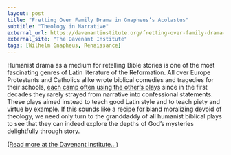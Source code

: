 ```yaml
---
layout: post
title: "Fretting Over Family Drama in Gnapheus’s Acolastus"
subtitle: "Theology in Narrative"
external_url: https://davenantinstitute.org/fretting-over-family-drama-in-gnapheuss-acolastus/
external_site: "The Davenant Institute"
tags: [Wilhelm Gnapheus, Renaissance]
---
```


Humanist drama as a medium for retelling Bible stories is one of the most fascinating genres of Latin literature of the Reformation. All over Europe Protestants and Catholics alike wrote biblical comedies and tragedies for their schools, [each camp often using the other’s plays](https://books.google.com/books?id=3LQmXlHvFWoC&pg=PA76) since in the first decades they rarely strayed from narrative into confessional statements. These plays aimed instead to teach good Latin style and to teach piety and virtue by example. If this sounds like a recipe for bland moralizing devoid of theology, we need only turn to the granddaddy of all humanist biblical plays to see that they can indeed explore the depths of God’s mysteries delightfully through story.

([Read more at the Davenant Institute…](page.external_url))